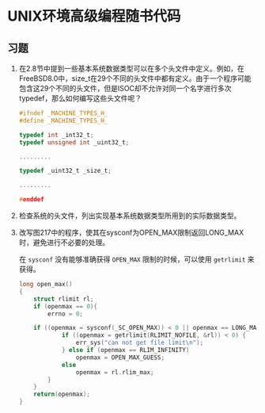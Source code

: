 # UNIX环境高级编程随书代码

## 习题

1. 在2.8节中提到一些基本系统数据类型可以在多个头文件中定义。例如，在FreeBSD8.0中，size_t在29个不同的头文件中都有定义。由于一个程序可能包含这29个不同的头文件，但是ISOC却不允许对同一个名字进行多次typedef，那么如何编写这些头文件呢？

   ```c
   #ifndef _MACHINE_TYPES_H_
   #define _MACHINE_TYPES_H_
   
   typedef int _int32_t;
   typedef unsigned int _uint32_t;
   
   .........
   
   typedef _uint32_t _size_t;
   
   .........
   
   #enddef
   ```

2. 检查系统的头文件，列出实现基本系统数据类型所用到的实际数据类型。

3. 改写图217中的程序，使其在sysconf为OPEN_MAX限制返回LONG_MAX时，避免进行不必要的处理。

   在 `sysconf` 没有能够准确获得 `OPEN_MAX` 限制的时候，可以使用 `getrlimit` 来获得。

   ```c
   long open_max()
   {
       struct rlimit rl;
       if (openmax == 0){
           errno = 0;
   
       if ((openmax = sysconf(_SC_OPEN_MAX)) < 0 || openmax == LONG_MAX) {
               if ((openmax = getrlimit(RLIMIT_NOFILE, &rl)) < 0) {
                   err_sys("can not get file limit\n");
               } else if (openmax == RLIM_INFINITY)
                   openmax = OPEN_MAX_GUESS;
               else
                   openmax = rl.rlim_max;
           }
       }
       return(openmax);
   }
   ```
